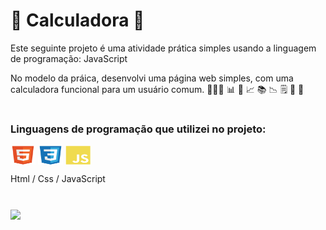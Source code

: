 # 🧠 Calculadora 🧠
Este seguinte projeto é uma atividade prática simples usando a linguagem de programação: JavaScript

No modelo da práica, desenvolvi uma página web simples, com uma calculadora funcional para um usuário comum. 
👩🏻‍🏫 📊 📐 📈 📚 📉 🗒 📏 🧮 

#

### Linguagens de programação que utilizei no projeto:
<img align="center" alt="HTML" height="30" width="40" src="https://raw.githubusercontent.com/devicons/devicon/master/icons/html5/html5-original.svg"> <img align="center" alt="CSS" height="30" width="40" src="https://raw.githubusercontent.com/devicons/devicon/master/icons/css3/css3-original.svg"> <img align="center" alt="Js" height="30" width="40" src="https://raw.githubusercontent.com/devicons/devicon/master/icons/javascript/javascript-plain.svg">

Html / Css / JavaScript

#

<img align="center" src="https://user-images.githubusercontent.com/123119430/219900167-9d925e9a-3d87-4577-82f0-e3a170207aca.png"> 


